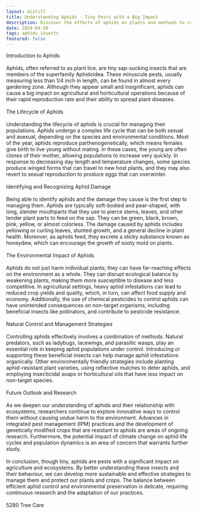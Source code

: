 ```yaml
---
layout: distill
title: Understanding Aphids - Tiny Pests with a Big Impact
description: Discover the effects of aphids on plants and methods to control these small but destructive garden pests.
date: 2024-04-30
tags: aphids insects
featured: false
---
```


Introduction to Aphids<br /><br />Aphids, often referred to as plant lice, are tiny sap-sucking insects that are members of the superfamily Aphidoidea. These minuscule pests, usually measuring less than 1/4 inch in length, can be found in almost every gardening zone. Although they appear small and insignificant, aphids can cause a big impact on agricultural and horticultural operations because of their rapid reproduction rate and their ability to spread plant diseases.<br /><br />The Lifecycle of Aphids<br /><br />Understanding the lifecycle of aphids is crucial for managing their populations. Aphids undergo a complex life cycle that can be both sexual and asexual, depending on the species and environmental conditions. Most of the year, aphids reproduce parthenogenetically, which means females give birth to live young without mating. In these cases, the young are often clones of their mother, allowing populations to increase very quickly. In response to decreasing day length and temperature changes, some species produce winged forms that can travel to new host plants, and they may also revert to sexual reproduction to produce eggs that can overwinter.<br /><br />Identifying and Recognizing Aphid Damage<br /><br />Being able to identify aphids and the damage they cause is the first step to managing them. Aphids are typically soft-bodied and pear-shaped, with long, slender mouthparts that they use to pierce stems, leaves, and other tender plant parts to feed on the sap. They can be green, black, brown, pink, yellow, or almost colorless. The damage caused by aphids includes yellowing or curling leaves, stunted growth, and a general decline in plant health. Moreover, as aphids feed, they excrete a sticky substance known as honeydew, which can encourage the growth of sooty mold on plants.<br /><br />The Environmental Impact of Aphids<br /><br />Aphids do not just harm individual plants; they can have far-reaching effects on the environment as a whole. They can disrupt ecological balance by weakening plants, making them more susceptible to disease and less competitive. In agricultural settings, heavy aphid infestations can lead to reduced crop yields and quality, which, in turn, can affect food supply and economy. Additionally, the use of chemical pesticides to control aphids can have unintended consequences on non-target organisms, including beneficial insects like pollinators, and contribute to pesticide resistance.<br /><br />Natural Control and Management Strategies<br /><br />Controlling aphids effectively involves a combination of methods. Natural predators, such as ladybugs, lacewings, and parasitic wasps, play an essential role in keeping aphid populations under control. Introducing or supporting these beneficial insects can help manage aphid infestations organically. Other environmentally friendly strategies include planting aphid-resistant plant varieties, using reflective mulches to deter aphids, and employing insecticidal soaps or horticultural oils that have less impact on non-target species.<br /><br />Future Outlook and Research<br /><br />As we deepen our understanding of aphids and their relationship with ecosystems, researchers continue to explore innovative ways to control them without causing undue harm to the environment. Advances in integrated pest management (IPM) practices and the development of genetically modified crops that are resistant to aphids are areas of ongoing research. Furthermore, the potential impact of climate change on aphid life cycles and population dynamics is an area of concern that warrants further study.<br /><br />In conclusion, though tiny, aphids are pests with a significant impact on agriculture and ecosystems. By better understanding these insects and their behaviour, we can develop more sustainable and effective strategies to manage them and protect our plants and crops. The balance between efficient aphid control and environmental preservation is delicate, requiring continuous research and the adaptation of our practices.<br /><br />5280 Tree Care
